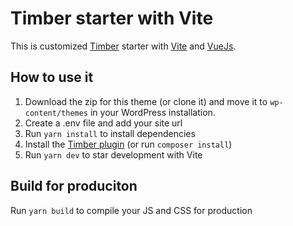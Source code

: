 # Timber starter with Vite

This is customized [Timber](https://timber.github.io/docs/) starter with [Vite](https://vitejs.dev/) and [VueJs](https://vuejs.org/).

## How to use it
1. Download the zip for this theme (or clone it) and move it to `wp-content/themes` in your WordPress installation.
2. Create a .env file and add your site url
3. Run `yarn install` to install dependencies
4. Install the [Timber plugin](https://wordpress.org/plugins/timber-library/) (or run `composer install`)
5. Run `yarn dev` to star development with Vite

## Build for produciton
Run `yarn build` to compile your JS and CSS for production

